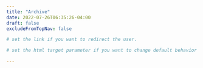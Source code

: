 ```yaml
---
title: "Archive"
date: 2022-07-26T06:35:26-04:00
draft: false
excludeFromTopNav: false

# set the link if you want to redirect the user.

# set the html target parameter if you want to change default behavior

---
```

